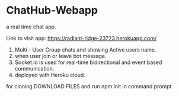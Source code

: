 # ChatHub-Webapp
a real time chat app.


Link to visit app: https://radiant-ridge-23723.herokuapp.com/

1. Multi - User Group chats and showing Active users name.
2. when user join or leave bot message.
3. Socket.io is used for real-time bidirectional  and event based communication.
4. deployed with Heroku cloud.

for cloning DOWNLOAD FILES and run npm init in command prompt.
